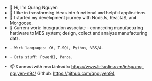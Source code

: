 - 👋 Hi, I’m Quang Nguyen
- 👀 I like in transforming ideas into functional and helpful applications.
- 🌱 I started my development journey with NodeJs, ReactJS, and Mongoose.
- 💞️ Current work: intergration associate - connecting manufacturing hardware to MES system; design, collect and analyze manufacturing data.
-     - Work languages: C#, T-SQL, Python, VBS/A.
-     - Data stuff: PowerBI, Panda.
- 📫 Connect with me:
      LinkedIn: https://www.linkedin.com/in/quang-nguyen-n94/
      Github: https://github.com/qnguyen94

<!---
qnguyen94/qnguyen94 is a ✨ special ✨ repository because its `README.md` (this file) appears on your GitHub profile.
You can click the Preview link to take a look at your changes.
--->
